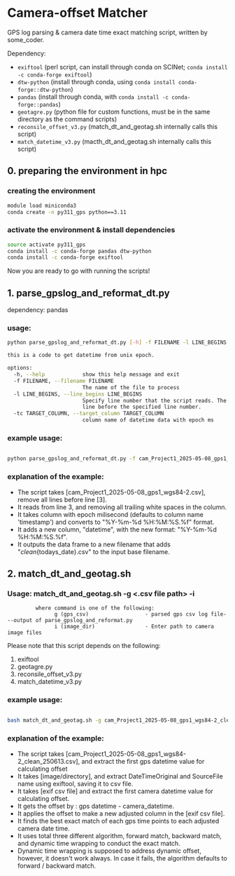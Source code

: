# Camera-offset Matcher
GPS log parsing & camera date time exact matching script, written by some_coder. 

Dependency:
- `exiftool` (perl script, can install through conda on SCINet; `conda install -c conda-forge exiftool`)
- `dtw-python` (install through conda, using `conda install conda-forge::dtw-python`)
- `pandas` (install through conda, with `conda install -c conda-forge::pandas`)
- `geotagre.py` (python file for custom functions, must be in the same directory as the command scripts)
- `reconsile_offset_v3.py` (match_dt_and_geotag.sh internally calls this script)
- `match_datetime_v3.py` (macth_dt_and_geotag.sh internally calls this script)

## 0. preparing the environment in hpc

### creating the environment

```bash
module load miniconda3
conda create -n py311_gps python==3.11

```

### activate the environment & install dependencies

```bash
source activate py311_gps
conda install -c conda-forge pandas dtw-python
conda install -c conda-forge exiftool
```
Now you are ready to go with running the scripts!

## 1. parse_gpslog_and_reformat_dt.py

dependency: pandas

### usage: 

```bash
python parse_gpslog_and_reformat_dt.py [-h] -f FILENAME -l LINE_BEGINS [-tc TARGET_COLUMN]

this is a code to get datetime from unix epoch.

options:
  -h, --help            show this help message and exit
  -f FILENAME, --filename FILENAME
                        The name of the file to process
  -l LINE_BEGINS, --line_begins LINE_BEGINS
                        Specify line number that the script reads. The script removes every
                        line before the specified line number.
  -tc TARGET_COLUMN, --target_column TARGET_COLUMN
                        column name of datetime data with epoch ms
```
### example usage:

```bash

python parse_gpslog_and_reformat_dt.py -f cam_Project1_2025-05-08_gps1_wgs84-2.csv -l 3

```

### explanation of the example:
- The script takes [cam_Project1_2025-05-08_gps1_wgs84-2.csv], remove all lines before line [3].
- It reads from line 3, and removing all trailing white spaces in the column. 
- It takes column with epoch milisecond (defaults to column name 'timestamp') and converts to "%Y-%m-%d %H:%M:%S.%f" format.
- It adds a new column, "datetime", with the new format: "%Y-%m-%d %H:%M:%S.%f".
- It outputs the data frame to a new filename that adds "_clean_{todays_date}.csv" to the input base filename.

## 2. match_dt_and_geotag.sh

### Usage: match_dt_and_geotag.sh -g <.csv file path> -i <directory>
             where command is one of the following:
                   g (gps_csv)                  - parsed gps csv log file---output of parse_gpslog_and_reformat.py
                   i (image_dir)                - Enter path to camera image files
Please note that this script depends on the following:
 1. exiftool
 2. geotagre.py
 3. reconsile_offset_v3.py
 4. match_datetime_v3.py

### example usage:

```bash

bash match_dt_and_geotag.sh -g cam_Project1_2025-05-08_gps1_wgs84-2_clean_250613.csv -i image/directory

```

### explanation of the example:

- The script takes [cam_Project1_2025-05-08_gps1_wgs84-2_clean_250613.csv], and extract the first gps datetime value for calculating offset
- It takes [image/directory], and extract DateTimeOriginal and SourceFile name using exiftool, saving it to csv file. 
- It takes [exif csv file] and extract the first camera datetime value for calculating offset.
- It gets the offset by : gps datetime - camera_datetime.
- It applies the offset to make a new adjusted column in the [exif csv file].
- It finds the best exact match of each gps time points to each adjusted camera date time.
- It uses total three different algorithm, forward match, backward match, and dynamic time wrapping to conduct the exact match.
- Dynamic time wrapping is supposed to address dynamic offset, however, it doesn't work always. In case it fails, the algorithm defaults to forward / backward match.



